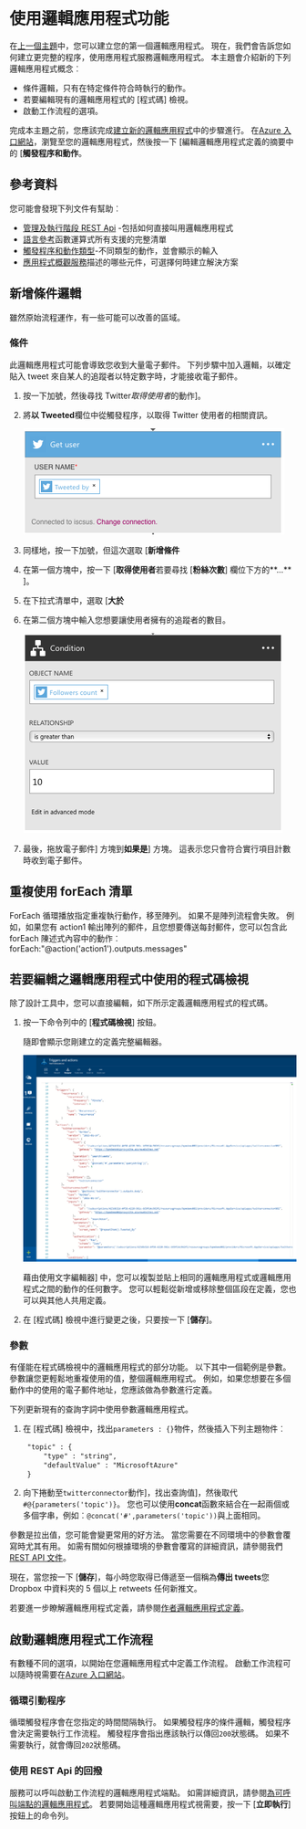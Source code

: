 <properties 
    pageTitle="使用邏輯應用程式功能 |Microsoft Azure" 
    description="瞭解如何使用邏輯應用程式的進階的功能。" 
    authors="stepsic-microsoft-com" 
    manager="erikre" 
    editor="" 
    services="logic-apps" 
    documentationCenter=""/>

<tags
    ms.service="logic-apps"
    ms.workload="integration"
    ms.tgt_pltfrm="na"
    ms.devlang="na"
    ms.topic="article"
    ms.date="03/28/2016"
    ms.author="stepsic"/> 
    
# <a name="use-logic-apps-features"></a>使用邏輯應用程式功能

在[上一個主題](app-service-logic-create-a-logic-app.md)中，您可以建立您的第一個邏輯應用程式。 現在，我們會告訴您如何建立更完整的程序，使用應用程式服務邏輯應用程式。 本主題會介紹新的下列邏輯應用程式概念︰

- 條件邏輯，只有在特定條件符合時執行的動作。
- 若要編輯現有的邏輯應用程式的 [程式碼] 檢視。
- 啟動工作流程的選項。

完成本主題之前，您應該完成[建立新的邏輯應用程式](app-service-logic-create-a-logic-app.md)中的步驟進行。 在[Azure 入口網站]，瀏覽至您的邏輯應用程式，然後按一下 [編輯邏輯應用程式定義的摘要中的 [**觸發程序和動作**。

## <a name="reference-material"></a>參考資料

您可能會發現下列文件有幫助︰

- [管理及執行階段 REST Api](https://msdn.microsoft.com/library/azure/mt643787.aspx) -包括如何直接叫用邏輯應用程式
- [語言參考](https://msdn.microsoft.com/library/azure/mt643789.aspx)函數運算式所有支援的完整清單
- [觸發程序和動作類型](https://msdn.microsoft.com/library/azure/mt643939.aspx)-不同類型的動作，並會顯示的輸入
- [應用程式概觀服務](../app-service/app-service-value-prop-what-is.md)描述的哪些元件，可選擇何時建立解決方案

## <a name="adding-conditional-logic"></a>新增條件邏輯

雖然原始流程運作，有一些可能可以改善的區域。 


### <a name="conditional"></a>條件
此邏輯應用程式可能會導致您收到大量電子郵件。 下列步驟中加入邏輯，以確定貼入 tweet 來自某人的追蹤者以特定數字時，才能接收電子郵件。 

1. 按一下加號，然後尋找 Twitter*取得使用者*的動作]。

2. 將**以 Tweeted**欄位中從觸發程序，以取得 Twitter 使用者的相關資訊。

    ![取得使用者](./media/app-service-logic-use-logic-app-features/getuser.png)

3. 同樣地，按一下加號，但這次選取 [**新增條件**

4. 在第一個方塊中，按一下 [**取得使用者**若要尋找 [**粉絲次數**] 欄位下方的**...** ]。

5. 在下拉式清單中，選取 [**大於**

6. 在第二個方塊中輸入您想要讓使用者擁有的追蹤者的數目。

    ![條件](./media/app-service-logic-use-logic-app-features/conditional.png)

7.  最後，拖放電子郵件] 方塊到**如果是**] 方塊。 這表示您只會符合實行項目計數時收到電子郵件。

## <a name="repeating-over-a-list-with-foreach"></a>重複使用 forEach 清單

ForEach 循環播放指定重複執行動作，移至陣列。 如果不是陣列流程會失敗。 例如，如果您有 action1 輸出陣列的郵件，且您想要傳送每封郵件，您可以包含此 forEach 陳述式內容中的動作︰ forEach:"@action('action1').outputs.messages"
 

## <a name="using-the-code-view-to-edit-a-logic-app"></a>若要編輯之邏輯應用程式中使用的程式碼檢視

除了設計工具中，您可以直接編輯，如下所示定義邏輯應用程式的程式碼。 

1. 按一下命令列中的 [**程式碼檢視**] 按鈕。 

    隨即會顯示您剛建立的定義完整編輯器。

    ![程式碼檢視](./media/app-service-logic-use-logic-app-features/codeview.png)

    藉由使用文字編輯器] 中，您可以複製並貼上相同的邏輯應用程式或邏輯應用程式之間的動作的任何數字。 您可以輕鬆從新增或移除整個區段在定義，您也可以與其他人共用定義。

2. 在 [程式碼] 檢視中進行變更之後，只要按一下 [**儲存**]。 

### <a name="parameters"></a>參數
有僅能在程式碼檢視中的邏輯應用程式的部分功能。 以下其中一個範例是參數。 參數讓您更輕鬆地重複使用的值，整個邏輯應用程式。 例如，如果您想要在多個動作中的使用的電子郵件地址，您應該做為參數進行定義。

下列更新現有的查詢字詞中使用參數邏輯應用程式。

1. 在 [程式碼] 檢視中，找出`parameters : {}`物件，然後插入下列主題物件︰

        "topic" : {
            "type" : "string",
            "defaultValue" : "MicrosoftAzure"
        }
    
2. 向下捲動至`twitterconnector`動作]，找出查詢值]，然後取代`#@{parameters('topic')}`。
    您也可以使用**concat**函數來結合在一起兩個或多個字串，例如︰`@concat('#',parameters('topic'))`與上面相同。 
 
參數是拉出值，您可能會變更常用的好方法。 當您需要在不同環境中的參數會覆寫時尤其有用。 如需有關如何根據環境的參數會覆寫的詳細資訊，請參閱我們[REST API 文件](https://msdn.microsoft.com/library/mt643787.aspx)。

現在，當您按一下 [**儲存**]，每小時您取得已傳遞至一個稱為**傳出 tweets**您 Dropbox 中資料夾的 5 個以上 retweets 任何新推文。

若要進一步瞭解邏輯應用程式定義，請參閱[作者邏輯應用程式定義](app-service-logic-author-definitions.md)。

## <a name="starting-a-logic-app-workflow"></a>啟動邏輯應用程式工作流程
有數種不同的選項，以開始在您邏輯應用程式中定義工作流程。 啟動工作流程可以隨時視需要在[Azure 入口網站]。

### <a name="recurrence-triggers"></a>循環引動程序
循環觸發程序會在您指定的時間間隔執行。 如果觸發程序的條件邏輯，觸發程序會決定需要執行工作流程。 觸發程序會指出應該執行以傳回`200`狀態碼。 如果不需要執行，就會傳回`202`狀態碼。

### <a name="callback-using-rest-apis"></a>使用 REST Api 的回撥
服務可以呼叫啟動工作流程的邏輯應用程式端點。 如需詳細資訊，請參閱[為可呼叫端點的邏輯應用程式](app-service-logic-connector-http.md)。 若要開始這種邏輯應用程式視需要，按一下 [**立即執行**] 按鈕上的命令列。 

<!-- Shared links -->
[Azure 入口網站]: https://portal.azure.com 